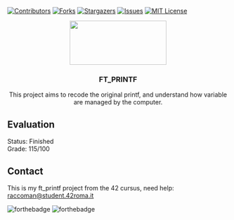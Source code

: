 [![Contributors][contributors-shield]][contributors-url]
[![Forks][forks-shield]][forks-url]
[![Stargazers][stars-shield]][stars-url]
[![Issues][issues-shield]][issues-url]
[![MIT License][license-shield]][license-url]

<p align="center">
  <a href="https://42roma.it">
    <img src="https://42roma.it/wp-content/uploads/2020/07/logo_white_small.png" width="220" height="100">
  </a>
  <h3 align="center">FT_PRINTF</h3>
  <p align="center">
  This project aims to recode the original printf, and understand how variable are managed by the computer.
  </p>
</p>

## Evaluation
Status: Finished<br/>Grade: 115/100

## Contact
This is my ft_printf project from the 42 cursus, need help:
raccoman@student.42roma.it

![forthebadge](https://forthebadge.com/images/badges/made-with-c.svg)
![forthebadge](https://forthebadge.com/images/badges/not-a-bug-a-feature.svg)

<!-- MARKDOWN LINKS & IMAGES -->
<!-- https://www.markdownguide.org/basic-syntax/#reference-style-links -->
[contributors-shield]: https://img.shields.io/github/contributors/raccoman/ft_printf?style=for-the-badge
[contributors-url]: https://github.com/raccoman/ft_printf/graphs/contributors
[forks-shield]: https://img.shields.io/github/forks/raccoman/ft_printf?style=for-the-badge
[forks-url]: https://github.com/raccoman/ft_printf/network/members
[stars-shield]: https://img.shields.io/github/stars/raccoman/ft_printf?style=for-the-badge
[stars-url]: https://github.com/raccoman/ft_printf/stargazers
[issues-shield]: https://img.shields.io/github/issues/raccoman/ft_printf?style=for-the-badge
[issues-url]: https://github.com/raccoman/ft_printf/issues
[license-shield]: https://img.shields.io/github/license/raccoman/ft_printf?style=for-the-badge
[license-url]: https://github.com/raccoman/ft_printf/blob/master/LICENSE.txt
